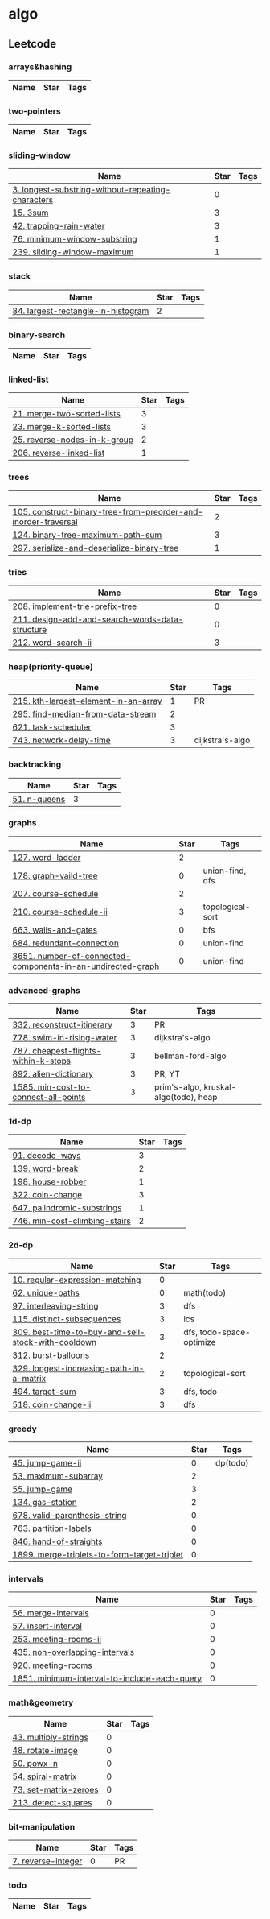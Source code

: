 # algo

<!-- leetcode list start -->
## Leetcode

### arrays&hashing
| Name | Star | Tags |
| -------- | -------- | -------- |
### two-pointers
| Name | Star | Tags |
| -------- | -------- | -------- |
### sliding-window
| Name | Star | Tags |
| -------- | -------- | -------- |
|[3. longest-substring-without-repeating-characters](https://leetcode.com/problems/longest-substring-without-repeating-characters/)|0||
|[15. 3sum](https://leetcode.com/problems/3sum/)|3||
|[42. trapping-rain-water](https://leetcode.com/problems/trapping-rain-water/)|3||
|[76. minimum-window-substring](https://leetcode.com/problems/minimum-window-substring/)|1||
|[239. sliding-window-maximum](https://leetcode.com/problems/sliding-window-maximum/)|1||
### stack
| Name | Star | Tags |
| -------- | -------- | -------- |
|[84. largest-rectangle-in-histogram](https://leetcode.com/problems/largest-rectangle-in-histogram/)|2||
### binary-search
| Name | Star | Tags |
| -------- | -------- | -------- |
### linked-list
| Name | Star | Tags |
| -------- | -------- | -------- |
|[21. merge-two-sorted-lists](https://leetcode.com/problems/merge-two-sorted-lists/)|3||
|[23. merge-k-sorted-lists](https://leetcode.com/problems/merge-k-sorted-lists/)|3||
|[25. reverse-nodes-in-k-group](https://leetcode.com/problems/reverse-nodes-in-k-group/)|2||
|[206. reverse-linked-list](https://leetcode.com/problems/reverse-linked-list/)|1||
### trees
| Name | Star | Tags |
| -------- | -------- | -------- |
|[105. construct-binary-tree-from-preorder-and-inorder-traversal](https://leetcode.com/problems/construct-binary-tree-from-preorder-and-inorder-traversal/)|2||
|[124. binary-tree-maximum-path-sum](https://leetcode.com/problems/binary-tree-maximum-path-sum/)|3||
|[297. serialize-and-deserialize-binary-tree](https://leetcode.com/problems/serialize-and-deserialize-binary-tree/)|1||
### tries
| Name | Star | Tags |
| -------- | -------- | -------- |
|[208. implement-trie-prefix-tree](https://leetcode.com/problems/implement-trie-prefix-tree/)|0||
|[211. design-add-and-search-words-data-structure](https://leetcode.com/problems/design-add-and-search-words-data-structure/)|0||
|[212. word-search-ii](https://leetcode.com/problems/word-search-ii/)|3||
### heap(priority-queue)
| Name | Star | Tags |
| -------- | -------- | -------- |
|[215. kth-largest-element-in-an-array](https://leetcode.com/problems/kth-largest-element-in-an-array/)|1|PR|
|[295. find-median-from-data-stream](https://leetcode.com/problems/find-median-from-data-stream/)|2||
|[621. task-scheduler](https://leetcode.com/problems/task-scheduler/)|3||
|[743. network-delay-time](https://leetcode.com/problems/network-delay-time/)|3|dijkstra's-algo|
### backtracking
| Name | Star | Tags |
| -------- | -------- | -------- |
|[51. n-queens](https://leetcode.com/problems/n-queens/)|3||
### graphs
| Name | Star | Tags |
| -------- | -------- | -------- |
|[127. word-ladder](https://leetcode.com/problems/word-ladder/)|2||
|[178. graph-vaild-tree](https://leetcode.com/problems/graph-vaild-tree/)|0|union-find, dfs|
|[207. course-schedule](https://leetcode.com/problems/course-schedule/)|2||
|[210. course-schedule-ii](https://leetcode.com/problems/course-schedule-ii/)|3|topological-sort|
|[663. walls-and-gates](https://leetcode.com/problems/walls-and-gates/)|0|bfs|
|[684. redundant-connection](https://leetcode.com/problems/redundant-connection/)|0|union-find|
|[3651. number-of-connected-components-in-an-undirected-graph](https://leetcode.com/problems/number-of-connected-components-in-an-undirected-graph/)|0|union-find|
### advanced-graphs
| Name | Star | Tags |
| -------- | -------- | -------- |
|[332. reconstruct-itinerary](https://leetcode.com/problems/reconstruct-itinerary/)|3|PR|
|[778. swim-in-rising-water](https://leetcode.com/problems/swim-in-rising-water/)|3|dijkstra's-algo|
|[787. cheapest-flights-within-k-stops](https://leetcode.com/problems/cheapest-flights-within-k-stops/)|3|bellman-ford-algo|
|[892. alien-dictionary](https://leetcode.com/problems/alien-dictionary/)|3|PR, YT|
|[1585. min-cost-to-connect-all-points](https://leetcode.com/problems/min-cost-to-connect-all-points/)|3|prim's-algo, kruskal-algo(todo), heap|
### 1d-dp
| Name | Star | Tags |
| -------- | -------- | -------- |
|[91. decode-ways](https://leetcode.com/problems/decode-ways/)|3||
|[139. word-break](https://leetcode.com/problems/word-break/)|2||
|[198. house-robber](https://leetcode.com/problems/house-robber/)|1||
|[322. coin-change](https://leetcode.com/problems/coin-change/)|3||
|[647. palindromic-substrings](https://leetcode.com/problems/palindromic-substrings/)|1||
|[746. min-cost-climbing-stairs](https://leetcode.com/problems/min-cost-climbing-stairs/)|2||
### 2d-dp
| Name | Star | Tags |
| -------- | -------- | -------- |
|[10. regular-expression-matching](https://leetcode.com/problems/regular-expression-matching/)|0||
|[62. unique-paths](https://leetcode.com/problems/unique-paths/)|0|math(todo)|
|[97. interleaving-string](https://leetcode.com/problems/interleaving-string/)|3|dfs|
|[115. distinct-subsequences](https://leetcode.com/problems/distinct-subsequences/)|3|lcs|
|[309. best-time-to-buy-and-sell-stock-with-cooldown](https://leetcode.com/problems/best-time-to-buy-and-sell-stock-with-cooldown/)|3|dfs, todo-space-optimize|
|[312. burst-balloons](https://leetcode.com/problems/burst-balloons/)|2||
|[329. longest-increasing-path-in-a-matrix](https://leetcode.com/problems/longest-increasing-path-in-a-matrix/)|2|topological-sort|
|[494. target-sum](https://leetcode.com/problems/target-sum/)|3|dfs, todo|
|[518. coin-change-ii](https://leetcode.com/problems/coin-change-ii/)|3|dfs|
### greedy
| Name | Star | Tags |
| -------- | -------- | -------- |
|[45. jump-game-ii](https://leetcode.com/problems/jump-game-ii/)|0|dp(todo)|
|[53. maximum-subarray](https://leetcode.com/problems/maximum-subarray/)|2||
|[55. jump-game](https://leetcode.com/problems/jump-game/)|3||
|[134. gas-station](https://leetcode.com/problems/gas-station/)|2||
|[678. valid-parenthesis-string](https://leetcode.com/problems/valid-parenthesis-string/)|0||
|[763. partition-labels](https://leetcode.com/problems/partition-labels/)|0||
|[846. hand-of-straights](https://leetcode.com/problems/hand-of-straights/)|0||
|[1899. merge-triplets-to-form-target-triplet](https://leetcode.com/problems/merge-triplets-to-form-target-triplet/)|0||
### intervals
| Name | Star | Tags |
| -------- | -------- | -------- |
|[56. merge-intervals](https://leetcode.com/problems/merge-intervals/)|0||
|[57. insert-interval](https://leetcode.com/problems/insert-interval/)|0||
|[253. meeting-rooms-ii](https://leetcode.com/problems/meeting-rooms-ii/)|0||
|[435. non-overlapping-intervals](https://leetcode.com/problems/non-overlapping-intervals/)|0||
|[920. meeting-rooms](https://leetcode.com/problems/meeting-rooms/)|0||
|[1851. minimum-interval-to-include-each-query](https://leetcode.com/problems/minimum-interval-to-include-each-query/)|0||
### math&geometry
| Name | Star | Tags |
| -------- | -------- | -------- |
|[43. multiply-strings](https://leetcode.com/problems/multiply-strings/)|0||
|[48. rotate-image](https://leetcode.com/problems/rotate-image/)|0||
|[50. powx-n](https://leetcode.com/problems/powx-n/)|0||
|[54. spiral-matrix](https://leetcode.com/problems/spiral-matrix/)|0||
|[73. set-matrix-zeroes](https://leetcode.com/problems/set-matrix-zeroes/)|0||
|[213. detect-squares](https://leetcode.com/problems/detect-squares/)|0||
### bit-manipulation
| Name | Star | Tags |
| -------- | -------- | -------- |
|[7. reverse-integer](https://leetcode.com/problems/reverse-integer/)|0|PR|
### todo
| Name | Star | Tags |
| -------- | -------- | -------- |
<!-- leetcode list end -->
